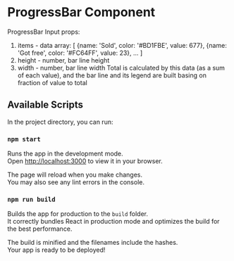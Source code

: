 # ProgressBar Component
ProgressBar Input props:
1. items - data array:
[
{name: 'Sold', color: '#BD1FBE', value: 677},
{name: 'Got free', color: '#FC64FF', value: 23},
...
]
2. height - number, bar line height
3. width - number, bar line width
Total is calculated by this data (as a sum of each value), and the bar line and its legend are built basing on fraction of value to total


## Available Scripts

In the project directory, you can run:

### `npm start`

Runs the app in the development mode.\
Open [http://localhost:3000](http://localhost:3000) to view it in your browser.

The page will reload when you make changes.\
You may also see any lint errors in the console.


### `npm run build`

Builds the app for production to the `build` folder.\
It correctly bundles React in production mode and optimizes the build for the best performance.

The build is minified and the filenames include the hashes.\
Your app is ready to be deployed!
